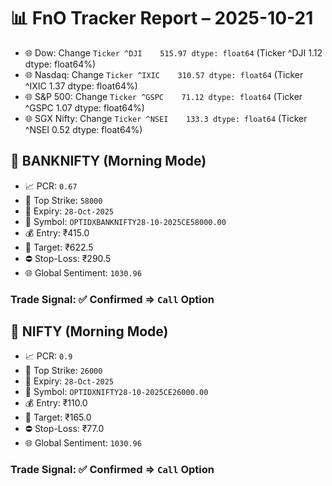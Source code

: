 # 📊 FnO Tracker Report – 2025-10-21
- 🌐 Dow: Change `Ticker
^DJI    515.97
dtype: float64` (Ticker
^DJI    1.12
dtype: float64%)
- 🌐 Nasdaq: Change `Ticker
^IXIC    310.57
dtype: float64` (Ticker
^IXIC    1.37
dtype: float64%)
- 🌐 S&P 500: Change `Ticker
^GSPC    71.12
dtype: float64` (Ticker
^GSPC    1.07
dtype: float64%)
- 🌐 SGX Nifty: Change `Ticker
^NSEI    133.3
dtype: float64` (Ticker
^NSEI    0.52
dtype: float64%)
## 📘 BANKNIFTY (Morning Mode)
- 📈 PCR: `0.67`
- 🔢 Top Strike: `58000`
- 📆 Expiry: `28-Oct-2025`
- 🎫 Symbol: `OPTIDXBANKNIFTY28-10-2025CE58000.00`
- 💰 Entry: ₹415.0
- 🎯 Target: ₹622.5
- ⛔ Stop-Loss: ₹290.5
- 🌐 Global Sentiment: `1030.96`
### Trade Signal: ✅ Confirmed ⇒ `Call` Option
## 📘 NIFTY (Morning Mode)
- 📈 PCR: `0.9`
- 🔢 Top Strike: `26000`
- 📆 Expiry: `28-Oct-2025`
- 🎫 Symbol: `OPTIDXNIFTY28-10-2025CE26000.00`
- 💰 Entry: ₹110.0
- 🎯 Target: ₹165.0
- ⛔ Stop-Loss: ₹77.0
- 🌐 Global Sentiment: `1030.96`
### Trade Signal: ✅ Confirmed ⇒ `Call` Option